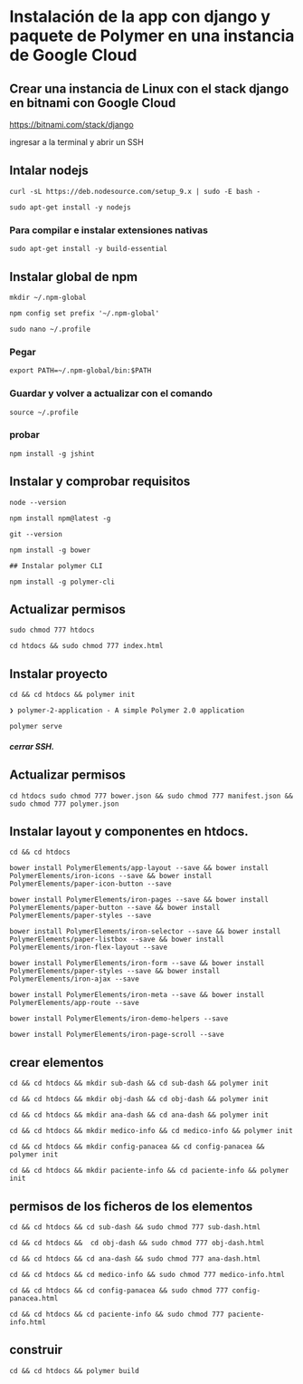 # Instalación de la app con django y paquete de Polymer en una instancia de Google Cloud 

## Crear una instancia de Linux con el stack django en bitnami con Google Cloud

https://bitnami.com/stack/django

ingresar a la terminal y abrir un SSH

## Intalar nodejs
```linux
curl -sL https://deb.nodesource.com/setup_9.x | sudo -E bash -

sudo apt-get install -y nodejs
```
### Para compilar e instalar extensiones nativas
```linux 
sudo apt-get install -y build-essential
```
## Instalar global de npm 
```linnux
mkdir ~/.npm-global

npm config set prefix '~/.npm-global'

sudo nano ~/.profile
```
### Pegar
```linux
export PATH=~/.npm-global/bin:$PATH
```
### Guardar y volver a actualizar con el comando
```linux
source ~/.profile
```
### probar
```linux
npm install -g jshint
```
## Instalar y comprobar requisitos
```linux
node --version

npm install npm@latest -g

git --version

npm install -g bower

## Instalar polymer CLI

npm install -g polymer-cli
```
## Actualizar permisos
```linux
sudo chmod 777 htdocs

cd htdocs && sudo chmod 777 index.html
```
## Instalar proyecto
```linux
cd && cd htdocs && polymer init

❯ polymer-2-application - A simple Polymer 2.0 application

polymer serve
```
##### cerrar SSH.

## Actualizar permisos
```
cd htdocs sudo chmod 777 bower.json && sudo chmod 777 manifest.json && sudo chmod 777 polymer.json
```
## Instalar layout y componentes en htdocs.
```linux
cd && cd htdocs

bower install PolymerElements/app-layout --save && bower install PolymerElements/iron-icons --save && bower install PolymerElements/paper-icon-button --save

bower install PolymerElements/iron-pages --save && bower install PolymerElements/paper-button --save && bower install PolymerElements/paper-styles --save

bower install PolymerElements/iron-selector --save && bower install PolymerElements/paper-listbox --save && bower install PolymerElements/iron-flex-layout --save

bower install PolymerElements/iron-form --save && bower install PolymerElements/paper-styles --save && bower install PolymerElements/iron-ajax --save

bower install PolymerElements/iron-meta --save && bower install PolymerElements/app-route --save 

bower install PolymerElements/iron-demo-helpers --save 

bower install PolymerElements/iron-page-scroll --save
```
## crear elementos
```linux
cd && cd htdocs && mkdir sub-dash && cd sub-dash && polymer init

cd && cd htdocs && mkdir obj-dash && cd obj-dash && polymer init

cd && cd htdocs && mkdir ana-dash && cd ana-dash && polymer init

cd && cd htdocs && mkdir medico-info && cd medico-info && polymer init

cd && cd htdocs && mkdir config-panacea && cd config-panacea && polymer init

cd && cd htdocs && mkdir paciente-info && cd paciente-info && polymer init
```
## permisos de los ficheros de los elementos
```linux
cd && cd htdocs && cd sub-dash && sudo chmod 777 sub-dash.html

cd && cd htdocs &&  cd obj-dash && sudo chmod 777 obj-dash.html

cd && cd htdocs && cd ana-dash && sudo chmod 777 ana-dash.html

cd && cd htdocs && cd medico-info && sudo chmod 777 medico-info.html

cd && cd htdocs && cd config-panacea && sudo chmod 777 config-panacea.html

cd && cd htdocs && cd paciente-info && sudo chmod 777 paciente-info.html
```
## construir
```linux
cd && cd htdocs && polymer build 
```